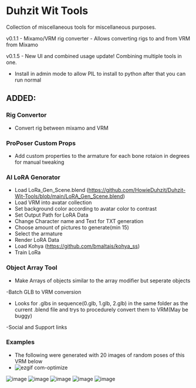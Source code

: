 # Duhzit Wit Tools
Collection of miscellaneous tools for miscellaneous purposes.

v0.1.1 - Mixamo/VRM rig converter - Allows converting rigs to and from VRM from Mixamo

v0.1.5 - New UI and combined usage update!
  Combining multiple tools in one.

* Install in admin mode to allow PIL to install to python after that you can run normal

## ADDED:

### Rig Convertor
  - Convert rig between mixamo and VRM
    
### ProPoser Custom Props
  - Add custom properties to the armature for each bone rotaion in degrees for manual tweaking

### AI LoRA Genorator
  - Load LoRa_Gen_Scene.blend (https://github.com/HowieDuhzit/Duhzit-Wit-Tools/blob/main/LoRA_Gen_Scene.blend)
  - Load VRM into avatar collection
  - Set background color according to avatar color to contrast
  - Set Output Path for LoRA Data
  - Change Character name and Text for TXT generation
  - Choose amount of pictures to generate(min 15)
  - Select the armature
  - Render LoRA Data
  - Load Kohya (https://github.com/bmaltais/kohya_ss)
  - Train LoRa

### Object Array Tool
  - Make Arrays of objects similar to the array modifier but seperate objects
  
-Batch GLB to VRM conversion
  - Looks for .glbs in sequence(0.glb, 1.glb, 2.glb) in the same folder as the current .blend file and trys to procedurely convert them to VRM(May be buggy)
  
-Social and Support links

### Examples
  - The following were generated with 20 images of random poses of this VRM below
  - ![ezgif com-optimize](https://github.com/HowieDuhzit/Duhzit-Wit-Tools/assets/127010826/c8d8e447-6d5e-4d74-90e9-f55ced2a42ed)

![image](https://github.com/HowieDuhzit/Duhzit-Wit-Tools/assets/127010826/5d67f6b0-ea45-4d8d-a417-ddea1f5832d6)
![image](https://github.com/HowieDuhzit/Duhzit-Wit-Tools/assets/127010826/cf0e3420-ea7d-4e5f-9593-55300f73a5c2)
![image](https://github.com/HowieDuhzit/Duhzit-Wit-Tools/assets/127010826/ff642e54-9854-4be6-91d7-a470a3f402eb)
![image](https://github.com/HowieDuhzit/Duhzit-Wit-Tools/assets/127010826/7594e8cd-351d-40b0-a913-82b61e09f5c8)
![image](https://github.com/HowieDuhzit/Duhzit-Wit-Tools/assets/127010826/82928d89-cf19-4fb1-ac32-d9d3d79d1765)
